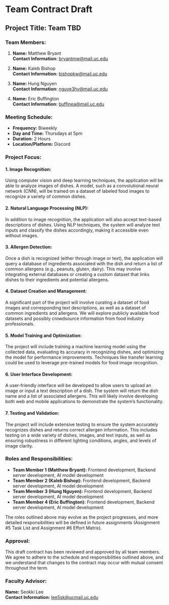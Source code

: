 # Team Contract Draft

## Project Title: Team TBD

### Team Members:
1. **Name:** Matthew Bryant <br>
   **Contact Information:** bryantmw@mail.uc.edu
   
2. **Name:** Kaleb Bishop <br>
   **Contact Information:** bishopkw@mail.uc.edu

3. **Name:** Hung Nguyen <br>
   **Contact Information:** nguye3hv@mail.uc.edu

4. **Name:** Eric Buffington <br>
   **Contact Information:** buffinea@mail.uc.edu 

### Meeting Schedule:
- **Frequency:** Biweekly
- **Day and Time:** Thursdays at 5pm
- **Duration:** 2 Hours
- **Location/Platform:** Discord

### Project Focus:
#### 1.	Image Recognition:
Using computer vision and deep learning techniques, the application will be able to analyze images of dishes. A model, such as a convolutional neural network (CNN), will be trained on a dataset of labeled food images to recognize a variety of common dishes.

#### 2.	Natural Language Processing (NLP):
In addition to image recognition, the application will also accept text-based descriptions of dishes. Using NLP techniques, the system will analyze text inputs and classify the dishes accordingly, making it accessible even without images.

#### 3.	Allergen Detection:
Once a dish is recognized (either through image or text), the application will query a database of ingredients associated with the dish and return a list of common allergens (e.g., peanuts, gluten, dairy). This may involve integrating external databases or creating a custom dataset that links dishes to their ingredients and potential allergens.
#### 4.	Dataset Creation and Management:
A significant part of the project will involve curating a dataset of food images and corresponding text descriptions, as well as a dataset of common ingredients and allergens. We will explore publicly available food datasets and possibly crowdsource information from food industry professionals.

#### 5.	Model Training and Optimization:
The project will include training a machine learning model using the collected data, evaluating its accuracy in recognizing dishes, and optimizing the model for performance improvements. Techniques like transfer learning could be used to leverage pre-trained models for food image recognition.

#### 6.	User Interface Development:
A user-friendly interface will be developed to allow users to upload an image or input a text description of a dish. The system will return the dish name and a list of associated allergens. This will likely involve developing both web and mobile applications to demonstrate the system’s functionality.

#### 7.	Testing and Validation:
The project will include extensive testing to ensure the system accurately recognizes dishes and returns correct allergen information. This includes testing on a wide variety of dishes, images, and text inputs, as well as ensuring robustness in different lighting conditions, angles, and levels of image clarity.

### Roles and Responsibilities:
- **Team Member 1 (Matthew Bryant):** Frontend development, Backend server development, AI model development
- **Team Member 2 (Kaleb Bishop):** Frontend development, Backend server development, AI model development
- **Team Member 3 (Hung Nguyen):**  Frontend development, Backend server development, AI model development
- **Team Member 4 (Eric Buffington):**  Frontend development, Backend server development, AI model development

The roles outlined above may evolve as the project progresses, and more detailed responsibilities will be defined in future assignments (Assignment #5 Task List and Assignment #6 Effort Matrix).

### Approval:
This draft contract has been reviewed and approved by all team members. We agree to adhere to the schedule and responsibilities outlined above, and we understand that changes to the contract may occur with mutual consent throughout the term.

### Faculty Advisor:
   **Name:** Seokki Lee <br>
   **Contact Information:** lee5sk@ucmail.uc.edu